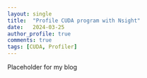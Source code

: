 ```yaml
---
layout: single
title:  "Profile CUDA program with Nsight"
date:   2024-03-25
author_profile: true
comments: true
tags: [CUDA, Profiler]
---
```


Placeholder for my blog
